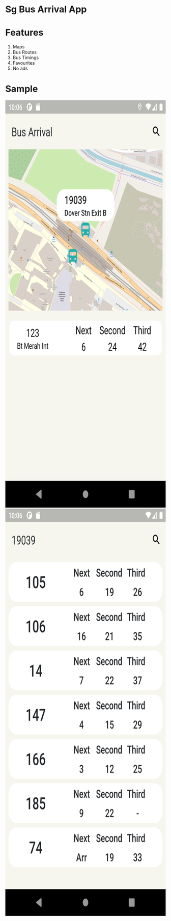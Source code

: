 # Sg Bus Arrival App

# Features
1. Maps
2. Bus Routes
3. Bus Timings
4. Favourites
5. No ads

# Sample
<img src = "sample/home.png?raw=true" width=720 height=1280/>
<img src = "sample/timings.png?raw=true" width=720 height=1280/>


